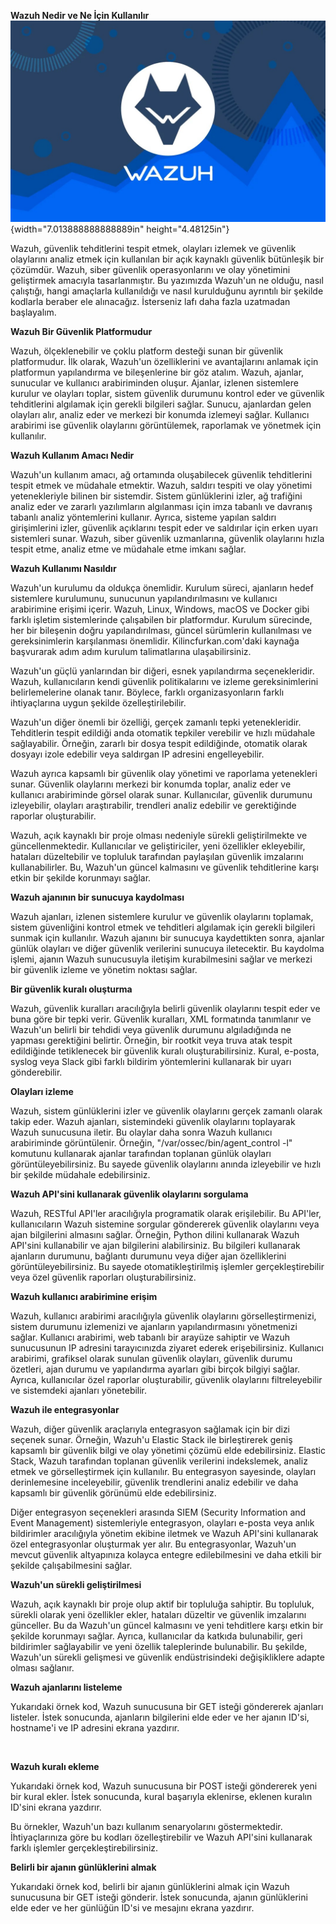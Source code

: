 **Wazuh Nedir ve Ne İçin
Kullanılır**![](vertopal_50440ba390d044fbab36323b23391591/media/image1.jpeg){width="7.013888888888889in"
height="4.48125in"}

Wazuh, güvenlik tehditlerini tespit etmek, olayları izlemek ve güvenlik
olaylarını analiz etmek için kullanılan bir açık kaynaklı güvenlik
bütünleşik bir çözümdür. Wazuh, siber güvenlik operasyonlarını ve olay
yönetimini geliştirmek amacıyla tasarlanmıştır. Bu yazımızda Wazuh\'un
ne olduğu, nasıl çalıştığı, hangi amaçlarla kullanıldığı ve nasıl
kurulduğunu ayrıntılı bir şekilde kodlarla beraber ele alınacağız.
İsterseniz lafı daha fazla uzatmadan başlayalım. 

**Wazuh Bir Güvenlik Platformudur**

Wazuh, ölçeklenebilir ve çoklu platform desteği sunan bir güvenlik
platformudur. İlk olarak, Wazuh\'un özelliklerini ve avantajlarını
anlamak için platformun yapılandırma ve bileşenlerine bir göz atalım.
Wazuh, ajanlar, sunucular ve kullanıcı arabiriminden oluşur. Ajanlar,
izlenen sistemlere kurulur ve olayları toplar, sistem güvenlik durumunu
kontrol eder ve güvenlik tehditlerini algılamak için gerekli bilgileri
sağlar. Sunucu, ajanlardan gelen olayları alır, analiz eder ve merkezi
bir konumda izlemeyi sağlar. Kullanıcı arabirimi ise güvenlik olaylarını
görüntülemek, raporlamak ve yönetmek için kullanılır. 

**Wazuh Kullanım Amacı Nedir**

Wazuh\'un kullanım amacı, ağ ortamında oluşabilecek güvenlik
tehditlerini tespit etmek ve müdahale etmektir. Wazuh, saldırı tespiti
ve olay yönetimi yetenekleriyle bilinen bir sistemdir. Sistem
günlüklerini izler, ağ trafiğini analiz eder ve zararlı yazılımların
algılanması için imza tabanlı ve davranış tabanlı analiz yöntemlerini
kullanır. Ayrıca, sisteme yapılan saldırı girişimlerini izler, güvenlik
açıklarını tespit eder ve saldırılar için erken uyarı sistemleri sunar.
Wazuh, siber güvenlik uzmanlarına, güvenlik olaylarını hızla tespit
etme, analiz etme ve müdahale etme imkanı sağlar. 

**Wazuh Kullanımı Nasıldır**

Wazuh\'un kurulumu da oldukça önemlidir. Kurulum süreci, ajanların hedef
sistemlere kurulumunu, sunucunun yapılandırılmasını ve kullanıcı
arabirimine erişimi içerir. Wazuh, Linux, Windows, macOS ve Docker gibi
farklı işletim sistemlerinde çalışabilen bir platformdur. Kurulum
sürecinde, her bir bileşenin doğru yapılandırılması, güncel sürümlerin
kullanılması ve gereksinimlerin karşılanması önemlidir.
Kilincfurkan.com\'daki kaynağa başvurarak adım adım kurulum
talimatlarına ulaşabilirsiniz.

Wazuh\'un güçlü yanlarından bir diğeri, esnek yapılandırma
seçenekleridir. Wazuh, kullanıcıların kendi güvenlik politikalarını ve
izleme gereksinimlerini belirlemelerine olanak tanır. Böylece, farklı
organizasyonların farklı ihtiyaçlarına uygun şekilde özelleştirilebilir.

Wazuh\'un diğer önemli bir özelliği, gerçek zamanlı tepki
yetenekleridir. Tehditlerin tespit edildiği anda otomatik tepkiler
verebilir ve hızlı müdahale sağlayabilir. Örneğin, zararlı bir dosya
tespit edildiğinde, otomatik olarak dosyayı izole edebilir veya
saldırgan IP adresini engelleyebilir.

Wazuh ayrıca kapsamlı bir güvenlik olay yönetimi ve raporlama
yetenekleri sunar. Güvenlik olaylarını merkezi bir konumda toplar,
analiz eder ve kullanıcı arabiriminde görsel olarak sunar. Kullanıcılar,
güvenlik durumunu izleyebilir, olayları araştırabilir, trendleri analiz
edebilir ve gerektiğinde raporlar oluşturabilir.

Wazuh, açık kaynaklı bir proje olması nedeniyle sürekli geliştirilmekte
ve güncellenmektedir. Kullanıcılar ve geliştiriciler, yeni özellikler
ekleyebilir, hataları düzeltebilir ve topluluk tarafından paylaşılan
güvenlik imzalarını kullanabilirler. Bu, Wazuh\'un güncel kalmasını ve
güvenlik tehditlerine karşı etkin bir şekilde korunmayı sağlar.

**Wazuh ajanının bir sunucuya kaydolması**

Wazuh ajanları, izlenen sistemlere kurulur ve güvenlik olaylarını
toplamak, sistem güvenliğini kontrol etmek ve tehditleri algılamak için
gerekli bilgileri sunmak için kullanılır. Wazuh ajanını bir sunucuya
kaydettikten sonra, ajanlar günlük olayları ve diğer güvenlik verilerini
sunucuya iletecektir. Bu kaydolma işlemi, ajanın Wazuh sunucusuyla
iletişim kurabilmesini sağlar ve merkezi bir güvenlik izleme ve yönetim
noktası sağlar. 

**Bir güvenlik kuralı oluşturma**

Wazuh, güvenlik kuralları aracılığıyla belirli güvenlik olaylarını
tespit eder ve buna göre bir tepki verir. Güvenlik kuralları, XML
formatında tanımlanır ve Wazuh\'un belirli bir tehdidi veya güvenlik
durumunu algıladığında ne yapması gerektiğini belirtir. Örneğin, bir
rootkit veya truva atak tespit edildiğinde tetiklenecek bir güvenlik
kuralı oluşturabilirsiniz. Kural, e-posta, syslog veya Slack gibi farklı
bildirim yöntemlerini kullanarak bir uyarı gönderebilir. 

**Olayları izleme**

Wazuh, sistem günlüklerini izler ve güvenlik olaylarını gerçek zamanlı
olarak takip eder. Wazuh ajanları, sistemindeki güvenlik olaylarını
toplayarak Wazuh sunucusuna iletir. Bu olaylar daha sonra Wazuh
kullanıcı arabiriminde görüntülenir. Örneğin,
\"/var/ossec/bin/agent_control -l\" komutunu kullanarak ajanlar
tarafından toplanan günlük olayları görüntüleyebilirsiniz. Bu sayede
güvenlik olaylarını anında izleyebilir ve hızlı bir şekilde müdahale
edebilirsiniz. 

**Wazuh API\'sini kullanarak güvenlik olaylarını sorgulama**

Wazuh, RESTful API\'ler aracılığıyla programatik olarak erişilebilir. Bu
API\'ler, kullanıcıların Wazuh sistemine sorgular göndererek güvenlik
olaylarını veya ajan bilgilerini almasını sağlar. Örneğin, Python dilini
kullanarak Wazuh API\'sini kullanabilir ve ajan bilgilerini
alabilirsiniz. Bu bilgileri kullanarak ajanların durumunu, bağlantı
durumunu veya diğer ajan özelliklerini görüntüleyebilirsiniz. Bu sayede
otomatikleştirilmiş işlemler gerçekleştirebilir veya özel güvenlik
raporları oluşturabilirsiniz. 

**Wazuh kullanıcı arabirimine erişim**

Wazuh, kullanıcı arabirimi aracılığıyla güvenlik olaylarını
görselleştirmenizi, sistem durumunu izlemenizi ve ajanların
yapılandırmasını yönetmenizi sağlar. Kullanıcı arabirimi, web tabanlı
bir arayüze sahiptir ve Wazuh sunucusunun IP adresini tarayıcınızda
ziyaret ederek erişebilirsiniz. Kullanıcı arabirimi, grafiksel olarak
sunulan güvenlik olayları, güvenlik durumu özetleri, ajan durumu ve
yapılandırma ayarları gibi birçok bilgiyi sağlar. Ayrıca, kullanıcılar
özel raporlar oluşturabilir, güvenlik olaylarını filtreleyebilir ve
sistemdeki ajanları yönetebilir.

**Wazuh ile entegrasyonlar**

Wazuh, diğer güvenlik araçlarıyla entegrasyon sağlamak için bir dizi
seçenek sunar. Örneğin, Wazuh\'u Elastic Stack ile birleştirerek geniş
kapsamlı bir güvenlik bilgi ve olay yönetimi çözümü elde edebilirsiniz.
Elastic Stack, Wazuh tarafından toplanan güvenlik verilerini
indekslemek, analiz etmek ve görselleştirmek için kullanılır. Bu
entegrasyon sayesinde, olayları derinlemesine inceleyebilir, güvenlik
trendlerini analiz edebilir ve daha kapsamlı bir güvenlik görünümü elde
edebilirsiniz.

Diğer entegrasyon seçenekleri arasında SIEM (Security Information and
Event Management) sistemleriyle entegrasyon, olayları e-posta veya anlık
bildirimler aracılığıyla yönetim ekibine iletmek ve Wazuh API\'sini
kullanarak özel entegrasyonlar oluşturmak yer alır. Bu entegrasyonlar,
Wazuh\'un mevcut güvenlik altyapınıza kolayca entegre edilebilmesini ve
daha etkili bir şekilde çalışabilmesini sağlar. 

**Wazuh\'un sürekli geliştirilmesi**

Wazuh, açık kaynaklı bir proje olup aktif bir topluluğa sahiptir. Bu
topluluk, sürekli olarak yeni özellikler ekler, hataları düzeltir ve
güvenlik imzalarını günceller. Bu da Wazuh\'un güncel kalmasını ve yeni
tehditlere karşı etkin bir şekilde korunmayı sağlar. Ayrıca,
kullanıcılar da katkıda bulunabilir, geri bildirimler sağlayabilir ve
yeni özellik taleplerinde bulunabilir. Bu şekilde, Wazuh\'un sürekli
gelişmesi ve güvenlik endüstrisindeki değişikliklere adapte olması
sağlanır. 

**Wazuh ajanlarını listeleme**

Yukarıdaki örnek kod, Wazuh sunucusuna bir GET isteği göndererek
ajanları listeler. İstek sonucunda, ajanların bilgilerini elde eder ve
her ajanın ID\'si, hostname\'i ve IP adresini ekrana yazdırır.

 

**Wazuh kuralı ekleme**

Yukarıdaki örnek kod, Wazuh sunucusuna bir POST isteği göndererek yeni
bir kural ekler. İstek sonucunda, kural başarıyla eklenirse, eklenen
kuralın ID\'sini ekrana yazdırır.

Bu örnekler, Wazuh\'un bazı kullanım senaryolarını göstermektedir.
İhtiyaçlarınıza göre bu kodları özelleştirebilir ve Wazuh API\'sini
kullanarak farklı işlemler gerçekleştirebilirsiniz. 

**Belirli bir ajanın günlüklerini almak**

Yukarıdaki örnek kod, belirli bir ajanın günlüklerini almak için Wazuh
sunucusuna bir GET isteği gönderir. İstek sonucunda, ajanın günlüklerini
elde eder ve her günlüğün ID\'si ve mesajını ekrana yazdırır.
